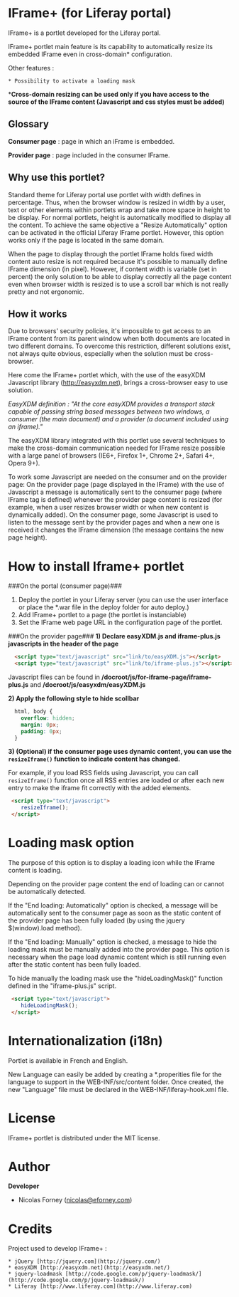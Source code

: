 IFrame+ (for Liferay portal)
==============================================
IFrame+ is a portlet developed for the Liferay portal. 

IFrame+ portlet main feature is its capability to automatically resize its
embedded IFrame even in cross-domain* configuration.

Other features :

	* Possibility to activate a loading mask 

***Cross-domain resizing can be used only if you have access to the source
  of the IFrame content (Javascript and css styles must be added)**

Glossary
-------------------------------------------
**Consumer page** : page in which an iFrame is embedded.

**Provider page** : page included in the consumer IFrame.

Why use this portlet?
-------------------------------------------
Standard theme for Liferay portal use portlet with width defines in percentage. 
Thus, when the browser window is resized in width by a user, text or other 
elements within portlets wrap and take more space in height to be display. 
For normal portlets, height is automatically modified to display all the 
content. To achieve the same objective a "Resize Automatically" option can be 
activated in the official Liferay IFrame portlet. However, this option works 
only if the page is located in the same domain. 

When the page to display through the portlet IFrame holds fixed width content
auto resize is not required because it's possible to manually define IFrame 
dimension (in pixel). However, if content width is variable (set in percent) 
the only solution to be able to display correctly all the page content even 
when browser width is resized is to use a scroll bar which is not really 
pretty and not ergonomic.

How it works
------------------------------------------
Due to browsers' security policies, it's impossible to get access to an 
IFrame content from its parent window when both documents are located in two 
different domains. To overcome this restriction, different solutions exist, 
not always quite obvious, especially when the solution must be cross-browser.

Here come the IFrame+ portlet which, with the use of the easyXDM 
Javascript library (http://easyxdm.net), brings a cross-browser easy to use
solution.

*EasyXDM definition : "At the core easyXDM provides a transport stack capable 
of passing string based messages between two windows, a consumer (the main 
document) and a provider (a document included using an iframe)."*

The easyXDM library integrated with this portlet use several techniques to make
the cross-domain communication needed for IFrame resize possible with a large
panel of browsers (IE6+, Firefox 1+, Chrome 2+, Safari 4+, Opera 9+).

To work some Javascript are needed on the consumer and on the provider page:
On the provider page (page displayed in the IFrame) with the use of Javascript 
a message is automatically sent to the consumer page (where IFrame tag is 
defined) whenever the provider page content is resized (for example, when a 
user resizes browser width or when new content is dynamically added). On the 
consumer page, some Javascript is used to listen to the message sent by the 
provider pages and when a new one is received it changes the IFrame dimension 
(the message contains the new page height). 

How to install Iframe+ portlet
===============================
###On the portal (consumer page)###
1. Deploy the portlet in your Liferay server (you can use the user interface or
   place the *.war file in the deploy folder for auto deploy.)
2. Add IFrame+ portlet to a page (the portlet is instanciable)
3. Set the IFrame web page URL in the configuration page of the portlet.

###On the provider page###
**1) Declare easyXDM.js and iframe-plus.js javascripts in the header of
   the page**

```html
  <script type="text/javascript" src="link/to/easyXDM.js"></script>
  <script type="text/javascript" src="link/to/iframe-plus.js"></script> 
```
   Javascript files can be found in 
   **/docroot/js/for-iframe-page/iframe-plus.js**
   and **/docroot/js/easyxdm/easyXDM.js**
   
**2) Apply the following style to hide scollbar**

```css
  html, body {
	overflow: hidden;
	margin: 0px;
	padding: 0px;
  }
```
**3) (Optional) if the consumer page uses dynamic content, you can use the 
   ``resizeIframe()`` function to indicate content has changed.**
   
   For example, if you load RSS fields using Javascript, you can call 
   ``resizeIframe()`` function once all RSS entries are loaded or after each 
   new entry to make the iframe fit correctly with the added elements.

```html
 <script type="text/javascript"> 
 	resizeIframe();
 </script>
```

Loading mask option
======================
The purpose of this option is to display a loading icon while the IFrame 
content is loading.

Depending on the provider page content the end of loading can or cannot be
automatically detected.

If the "End loading: Automatically" option is checked, a message will be
automatically sent to the consumer page as soon as the static content 
of the provider page has been fully loaded (by using the jquery 
$(window).load method). 

If the "End loading: Manually" option is checked, a message to hide the 
loading mask must be manually added into the provider page. This option
is necessary when the page load dynamic content which is still running even
after the static content has been fully loaded.

To hide manually the loading mask use the "hideLoadingMask()" function
defined in the "iframe-plus.js" script.

```html
 <script type="text/javascript"> 
 	hideLoadingMask();
 </script>
```

Internationalization (i18n)
===========================
Portlet is available in French and English.

New Language can easily be added by creating a *.properities file for the
language to support in the WEB-INF/src/content folder. Once created, the
new "Language" file must be declared in the WEB-INF/liferay-hook.xml file.

License
=======
IFrame+ portlet is distributed under the MIT license.

Author
============
**Developer**

* Nicolas Forney (nicolas@eforney.com)


Credits
=============
Project used to develop IFrame+ :

	* jQuery [http://jquery.com](http://jquery.com/)
	* easyXDM [http://easyxdm.net](http://easyxdm.net/)
	* jquery-loadmask [http://code.google.com/p/jquery-loadmask/](http://code.google.com/p/jquery-loadmask/)
	* Liferay [http://www.liferay.com](http://www.liferay.com)
